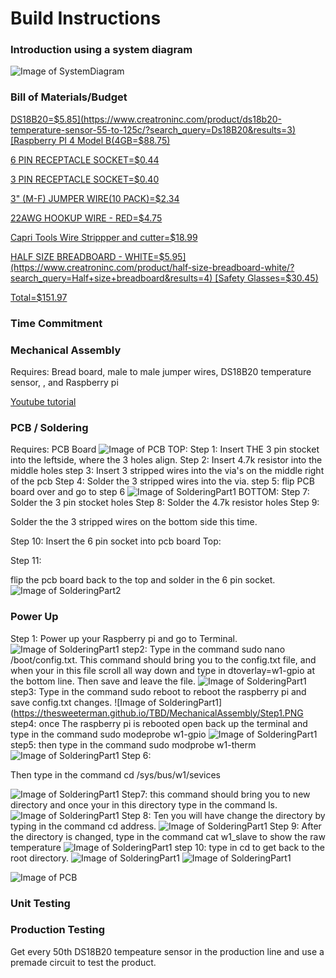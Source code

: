 # Build Instructions
### Introduction using a system diagram
![Image of SystemDiagram](https://thesweeterman.github.io/TBD/SD.PNG)

### Bill of Materials/Budget
[DS18B20=$5.85](https://www.creatroninc.com/product/ds18b20-temperature-sensor-55-to-125c/?search_query=Ds18B20&results=3)
[Raspberry PI 4 Model B(4GB=$88.75)](https://www.creatroninc.com/product/ds18b20-temperature-sensor-55-to-125c/?search_query=Ds18b20&results=3)

[6 PIN RECEPTACLE SOCKET=$0.44](https://www.creatroninc.com/product/6-pin-receptacle-socket/?search_query=SOCKET&results=231)

[3 PIN RECEPTACLE SOCKET=$0.40](https://www.creatroninc.com/product/3-pin-receptacle-socket/?search_query=SOCKET&results=231)

[3" (M-F) JUMPER WIRE(10 PACK)=$2.34](https://www.creatroninc.com/product/3-m-f-jumper-wire-10-pack/?search_query=CONJU&results=11)

[22AWG HOOKUP WIRE - RED=$4.75](https://www.creatroninc.com/product/22awg-hookup-wire-red/?search_query=HOOKUP+WIRE&results=23)

[Capri Tools Wire Strippper and cutter=$18.99](https://www.amazon.ca/Capri-Tools-CP20013-Professional-Stripper/dp/B01018D07K/ref=sr_1_5?crid=2Z2XTP5GSBVST&keywords=wire+stripper&qid=1576270031&sprefix=wire+%2Caps%2C163&sr=8-5)

[HALF SIZE BREADBOARD - WHITE=$5.95](https://www.creatroninc.com/product/half-size-breadboard-white/?search_query=Half+size+breadboard&results=4)
[Safety Glasses=$30.45)](https://www.amazon.ca/3M-SecureFit-Protection-Glasses-Anti-fog/dp/B0197YJQGI/ref=sr_1_1_sspa?crid=116HJL57V8J66&keywords=safety+glasses&qid=1576270662&sprefix=safet%2Caps%2C171&sr=8-1-spons&psc=1&spLa=ZW5jcnlwdGVkUXVhbGlmaWVyPUExTk5YME9UU0UwTVo5JmVuY3J5cHRlZElkPUEwMzc4MjE3MklRMzFQMFlWT0RYRSZlbmNyeXB0ZWRBZElkPUEwMjUzNjk4MkZWUjRIWVNPODkzRSZ3aWRnZXROYW1lPXNwX2F0ZiZhY3Rpb249Y2xpY2tSZWRpcmVjdCZkb05vdExvZ0NsaWNrPXRydWU=)

[Total=$151.97](https://thesweeterman.github.io/TBD/BuildBudget.PNG)

### Time Commitment
### Mechanical Assembly
Requires: 
Bread board, male to male jumper wires, DS18B20 temperature sensor, , and Raspberry pi

[Youtube tutorial](https://www.youtube.com/watch?v=aEnS0-Jy2vE&t=87s)

### PCB / Soldering
Requires:
PCB Board
![Image of PCB](https://thesweeterman.github.io/TBD/PCB.PNG)
TOP:
Step 1:
Insert THE 3 pin stocket into the leftside, where the 3 holes align.
Step 2:
Insert 4.7k resistor into the middle holes
step 3:
Insert 3 stripped wires into the via's on the middle right of the pcb
Step 4:
Solder the 3 stripped wires into the via.
step 5:
flip PCB board over and go to step 6
![Image of SolderingPart1](https://thesweeterman.github.io/TBD/SolderingPart1.PNG)
BOTTOM:
Step 7:
Solder the 3 pin stocket holes 
Step 8:
Solder the 4.7k resistor holes
Step 9: 

Solder the the 3 stripped wires on the bottom side this time.

Step 10:
Insert the 6 pin socket into pcb board
Top:

Step 11: 

flip the pcb board back to the top and solder in the 6 pin socket.
![Image of SolderingPart2](https://thesweeterman.github.io/TBD/SolderingPart2.PNG)

### Power Up
Step 1:
Power up your Raspberry pi and go to Terminal.
![Image of SolderingPart1](https://thesweeterman.github.io/TBD/MechanicalAssembly/Step1.PNG)
step2:
Type in the command sudo nano /boot/config.txt. This command should bring you to the config.txt file, and when your in this file scroll all way down and type in dtoverlay=w1-gpio at the bottom line. Then save and leave the file.
![Image of SolderingPart1](https://thesweeterman.github.io/TBD/MechanicalAssembly/step2.PNG)
step3:
Type in the command sudo reboot to reboot the raspberry pi and save config.txt changes.
![Image of SolderingPart1](https://thesweeterman.github.io/TBD/MechanicalAssembly/Step1.PNG
step4: 
once The raspberry pi is rebooted open back up the terminal and type in the command sudo modeprobe w1-gpio
![Image of SolderingPart1](https://thesweeterman.github.io/TBD/MechanicalAssembly/step1.PNG)
step5:
then type in the command sudo modprobe w1-therm
![Image of SolderingPart1](https://thesweeterman.github.io/TBD/MechanicalAssembly/step5.PNG)
Step 6:

Then type in the command cd /sys/bus/w1/sevices


![Image of SolderingPart1](https://thesweeterman.github.io/TBD/MechanicalAssembly/Step1.PNG)
Step7:
this command should bring you to new directory and once your in this directory type in the command ls.
![Image of SolderingPart1](https://thesweeterman.github.io/TBD/MechanicalAssembly/Step1.PNG)
Step 8:
Ten you will have change the directory by typing in the command cd address.
![Image of SolderingPart1](https://thesweeterman.github.io/TBD/MechanicalAssembly/Step1.PNG)
Step 9: 
After the directory is changed, type in the command cat w1_slave to show the raw temperature
![Image of SolderingPart1](https://thesweeterman.github.io/TBD/MechanicalAssembly/Step1.PNG)
step 10:
type in cd to get back to the root directory. 
![Image of SolderingPart1](https://thesweeterman.github.io/TBD/MechanicalAssembly/Step1.PNG)
![Image of SolderingPart1](https://thesweeterman.github.io/TBD/MechanicalAssembly/Step1.PNG)


![Image of PCB](https://thesweeterman.github.io/TBD/PowerUp.PNG)

### Unit Testing

### Production Testing
Get every 50th DS18B20 tempeature sensor in the production line and use a premade circuit to test the product.
